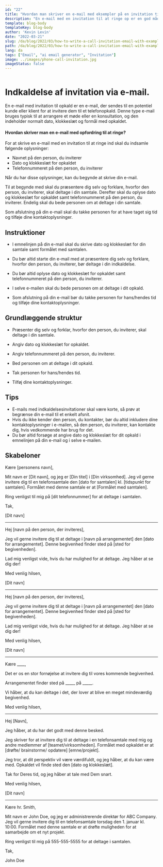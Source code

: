 ```yaml
---
id: "22"
title: "Hvordan man skriver en e-mail med eksempler på en invitation til at ringe op"
description: "En e-mail med en invitation til at ringe op er en god måde at arrangere et møde eller en konsultation med en potentiel kunde eller klient på."
template: blog-body
templateKey: blog-body
author: 'Kevin Levin'
date: "2022-03-21"
slug: /da/blog/2022/03/how-to-write-a-call-invitation-email-with-examples
path: /da/blog/2022/03/how-to-write-a-call-invitation-email-with-examples
lang: da
tags: ["Email", "ai email generator", "Invitation"]
image: ../images/phone-call-invitation.jpg
imageStatus: false
---
```

```toc
```

# Indkaldelse af invitation via e-mail.


En e-mail med invitation til opkald er en e-mail, der sendes til en potentiel kunde eller klient for at invitere dem til et telefonopkald. Denne type e-mail bruges typisk til at arrangere et møde eller en konsultation, og den indeholder normalt dato, klokkeslæt og formål med opkaldet.

#### Hvordan skriver man en e-mail med opfordring til at ringe?

For at skrive en e-mail med en invitation til at ringe ind skal du indsamle følgende oplysninger:

- Navnet på den person, du inviterer
- Dato og klokkeslæt for opkaldet
- Telefonnummeret på den person, du inviterer

Når du har disse oplysninger, kan du begynde at skrive din e-mail.

Til at begynde med skal du præsentere dig selv og forklare, hvorfor den person, du inviterer, skal deltage i din samtale. Derefter skal du oplyse dato og klokkeslæt for opkaldet samt telefonnummeret på den person, du inviterer. Endelig skal du bede personen om at deltage i din samtale.

Som afslutning på din e-mail skal du takke personen for at have taget sig tid og tilføje dine kontaktoplysninger.

## Instruktioner

- I emnelinjen på din e-mail skal du skrive dato og klokkeslæt for din samtale samt formålet med samtalen.

- Du bør altid starte din e-mail med at præsentere dig selv og forklare, hvorfor den person, du inviterer, bør deltage i din indkaldelse.

- Du bør altid oplyse dato og klokkeslæt for opkaldet samt telefonnummeret på den person, du inviterer.

- I selve e-mailen skal du bede personen om at deltage i dit opkald.

- Som afslutning på din e-mail bør du takke personen for hans/hendes tid og tilføje dine kontaktoplysninger.


## Grundlæggende struktur

- Præsenter dig selv og forklar, hvorfor den person, du inviterer, skal deltage i din samtale.

- Angiv dato og klokkeslæt for opkaldet.

- Angiv telefonnummeret på den person, du inviterer.

- Bed personen om at deltage i dit opkald.

- Tak personen for hans/hendes tid.

- Tilføj dine kontaktoplysninger.


## Tips

- E-mails med indkaldelsesinvitationer skal være korte, så prøv at begrænse din e-mail til et enkelt afsnit.
- Hvis du ikke kender den person, du kontakter, bør du altid inkludere dine kontaktoplysninger i e-mailen, så den person, du inviterer, kan kontakte dig, hvis vedkommende har brug for det.
- Du bør altid forsøge at angive dato og klokkeslæt for dit opkald i emnelinjen på din e-mail og i selve e-mailen.

## Skabeloner

Kære [personens navn],

Mit navn er [Dit navn], og jeg er [Din titel] i [Din virksomhed]. Jeg vil gerne invitere dig til en telefonsamtale den [dato for samtalen] kl. [tidspunkt for samtalen]. Formålet med denne samtale er at [Formålet med samtalen].

Ring venligst til mig på [dit telefonnummer] for at deltage i samtalen.

Tak,

[Dit navn]

---

Hej [navn på den person, der inviteres],

Jeg vil gerne invitere dig til at deltage i [navn på arrangementet] den [dato for arrangementet]. Denne begivenhed finder sted på [sted for begivenheden].

Lad mig venligst vide, hvis du har mulighed for at deltage. Jeg håber at se dig der!

Med venlig hilsen,

[Dit navn]

---

Hej [navn på den person, der inviteres],

Jeg vil gerne invitere dig til at deltage i [navn på arrangementet] den [dato for arrangementet]. Denne begivenhed finder sted på [sted for begivenheden].

Lad mig venligst vide, hvis du har mulighed for at deltage. Jeg håber at se dig der!

Med venlig hilsen,

[Dit navn]

---

Kære ____,

Det er os en stor fornøjelse at invitere dig til vores kommende begivenhed.

Arrangementet finder sted på _____ på _____.

Vi håber, at du kan deltage i det, der lover at blive en meget mindeværdig begivenhed.

Med venlig hilsen,

---

Hej [Navn],

Jeg håber, at du har det godt med denne besked.

Jeg skriver for at invitere dig til at deltage i en telefonsamtale med mig og andre medlemmer af [teamet/virksomheden]. Formålet med opkaldet er at [drøfte/ brainstorme/ opdatere] [emne/projekt].

Jeg tror, at dit perspektiv vil være værdifuldt, og jeg håber, at du kan være med. Opkaldet vil finde sted den [dato og klokkeslæt].

Tak for Deres tid, og jeg håber at tale med Dem snart.

Med venlig hilsen,

[Dit navn]

---

Kære hr. Smith,

Mit navn er John Doe, og jeg er administrerende direktør for ABC Company. Jeg vil gerne invitere dig til en telefonsamtale torsdag den 1. januar kl. 10:00. Formålet med denne samtale er at drøfte muligheden for at samarbejde om et nyt projekt.

Ring venligst til mig på 555-555-5555 for at deltage i samtalen.

Tak,

John Doe
